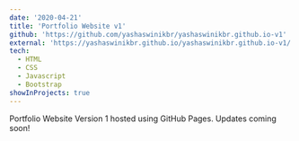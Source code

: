 ```yaml
---
date: '2020-04-21'
title: 'Portfolio Website v1'
github: 'https://github.com/yashaswinikbr/yashaswinikbr.github.io-v1'
external: 'https://yashaswinikbr.github.io/yashaswinikbr.github.io-v1/'
tech:
  - HTML
  - CSS
  - Javascript
  - Bootstrap
showInProjects: true
---
```


Portfolio Website Version 1 hosted using GitHub Pages. Updates coming soon!
